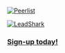 [![Peerlist](https://github-readme-badge.peerlist.io/api/ruzgar?style=flat-square)](https://peerlist.io/ruzgar)

[![LeadShark](https://i.ibb.co/D13GppL/1.png)](https://www.leadshark.io/)

### [Sign-up today!](https://apex.leadshark.io/auth/register)
<!--
**rzere/rzere** is a ✨ _special_ ✨ repository because its `README.md` (this file) appears on your GitHub profile.

Here are some ideas to get you started:

- 🔭 I’m currently working on ...
- 🌱 I’m currently learning ...
- 👯 I’m looking to collaborate on ...
- 🤔 I’m looking for help with ...
- 💬 Ask me about ...
- 📫 How to reach me: ...
- 😄 Pronouns: ...
- ⚡ Fun fact: ...
-->
